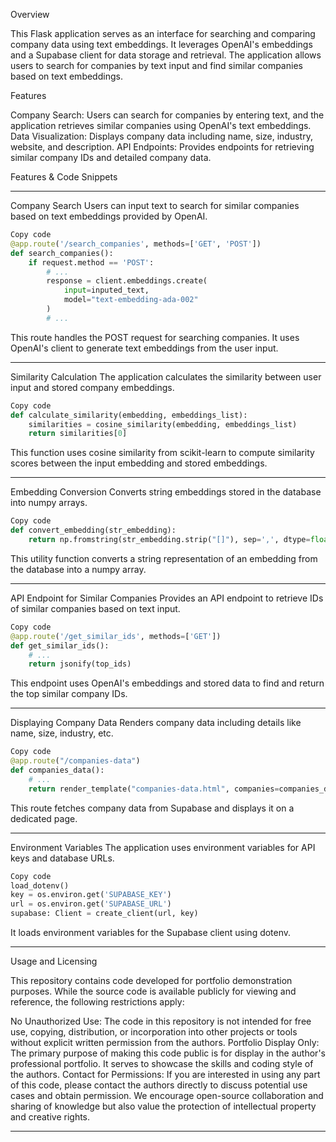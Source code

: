 Overview

This Flask application serves as an interface for searching and comparing company data using text embeddings. It leverages OpenAI's embeddings and a Supabase client for data storage and retrieval. The application allows users to search for companies by text input and find similar companies based on text embeddings.

Features

Company Search: Users can search for companies by entering text, and the application retrieves similar companies using OpenAI's text embeddings.
Data Visualization: Displays company data including name, size, industry, website, and description.
API Endpoints: Provides endpoints for retrieving similar company IDs and detailed company data.


Features & Code Snippets

---

Company Search
Users can input text to search for similar companies based on text embeddings provided by OpenAI.

```python
Copy code
@app.route('/search_companies', methods=['GET', 'POST'])
def search_companies():
    if request.method == 'POST':
        # ...
        response = client.embeddings.create(
            input=inputed_text,
            model="text-embedding-ada-002"
        )
        # ...
```
This route handles the POST request for searching companies. It uses OpenAI's client to generate text embeddings from the user input.

---

Similarity Calculation
The application calculates the similarity between user input and stored company embeddings.

```python
Copy code
def calculate_similarity(embedding, embeddings_list):
    similarities = cosine_similarity(embedding, embeddings_list)
    return similarities[0]
```
This function uses cosine similarity from scikit-learn to compute similarity scores between the input embedding and stored embeddings.

---

Embedding Conversion
Converts string embeddings stored in the database into numpy arrays.

```python
Copy code
def convert_embedding(str_embedding):
    return np.fromstring(str_embedding.strip("[]"), sep=',', dtype=float)
```
This utility function converts a string representation of an embedding from the database into a numpy array.

---

API Endpoint for Similar Companies
Provides an API endpoint to retrieve IDs of similar companies based on text input.

```python
Copy code
@app.route('/get_similar_ids', methods=['GET'])
def get_similar_ids():
    # ...
    return jsonify(top_ids)
```
This endpoint uses OpenAI's embeddings and stored data to find and return the top similar company IDs.

---

Displaying Company Data
Renders company data including details like name, size, industry, etc.

```python
Copy code
@app.route("/companies-data")
def companies_data():
    # ...
    return render_template("companies-data.html", companies=companies_data)
```
This route fetches company data from Supabase and displays it on a dedicated page.

---

Environment Variables
The application uses environment variables for API keys and database URLs.

```python
Copy code
load_dotenv()
key = os.environ.get('SUPABASE_KEY')
url = os.environ.get('SUPABASE_URL')
supabase: Client = create_client(url, key)
```
It loads environment variables for the Supabase client using dotenv.

---

Usage and Licensing

This repository contains code developed for portfolio demonstration purposes. While the source code is available publicly for viewing and reference, the following restrictions apply:

No Unauthorized Use: The code in this repository is not intended for free use, copying, distribution, or incorporation into other projects or tools without explicit written permission from the authors.
Portfolio Display Only: The primary purpose of making this code public is for display in the author's professional portfolio. It serves to showcase the skills and coding style of the authors.
Contact for Permissions: If you are interested in using any part of this code, please contact the authors directly to discuss potential use cases and obtain permission.
We encourage open-source collaboration and sharing of knowledge but also value the protection of intellectual property and creative rights.

---